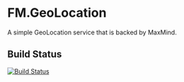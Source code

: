 # FM.GeoLocation

A simple GeoLocation service that is backed by MaxMind.

## Build Status

[![Build Status](https://dev.azure.com/frasermolyneux/Personal/_apis/build/status/frasermolyneux.FM.GeoLocation?branchName=master)](https://dev.azure.com/frasermolyneux/Personal/_build/latest?definitionId=79&branchName=master)
